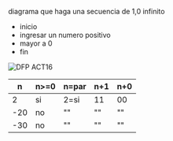 diagrama que haga una secuencia de 1,0 infinito

* inicio
* ingresar un numero positivo
* mayor a  0
* fin
 
![DFP ACT16](https://github.com/Alexcairo23/Diagramas-ICI/assets/144750904/63e7eaa4-4ccd-4cc7-b2fa-dde7e609e2ac)
  

<table>
<thead>
	<tr>
		<th>n</th>
		<th>n>=0</th>
		<th>n=par</th>
		<th>n+1</th>
		<th>n+0</th>
	</tr>
</thead>
<tbody>
	<tr>
		<td>2</td>
		<td>si</td>
		<td>2=si</td>
		<td>11</td>
		<td>00</td>
	</tr>
	    <td>-20</td>
		<td>no</td>
		<td>""</td>
		<td>""</td>
		<td>""</td>
	</tr>
	    <td>-30</td>
		<td>no</td>
		<td>""</td>
		<td>""</td>
		<td>""</td>
	</tr>
</tbody>
</table>


